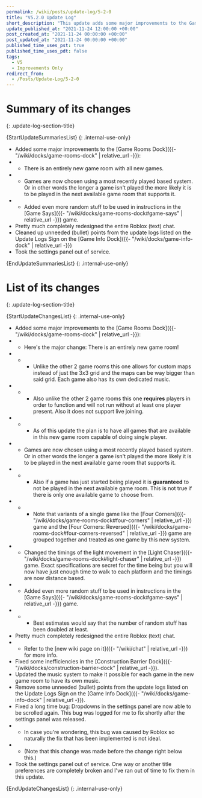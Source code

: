 ```yaml
---
permalink: /wiki/posts/update-log/5-2-0
title: "V5.2.0 Update Log"
short_description: "This update adds some major improvements to the Game Rooms Dock and redesigns the (text) chat used by the game."
update_published_at: "2021-11-24 12:00:00 +00:00"
post_created_at: "2021-11-24 00:00:00 +00:00"
post_updated_at: "2021-11-24 00:00:00 +00:00"
published_time_uses_pst: true
published_time_uses_pdt: false
tags:
  - V5
  - Improvements Only
redirect_from:
  - /Posts/Update-Log/5-2-0
---
```


# Summary of its changes
{: .update-log-section-title}

{StartUpdateSummariesList}
{: .internal-use-only}

* Added some major improvements to the [Game Rooms Dock]({{- "/wiki/docks/game-rooms-dock" | relative_url -}}):
* * There is an entirely new game room with all new games.
* * Games are now chosen using a most recently played based system. Or in other words the longer a game isn't played the more likely it is to be played in the next available game room that supports it.
* * Added even more random stuff to be used in instructions in the [Game Says]({{- "/wiki/docks/game-rooms-dock#game-says" | relative_url -}}) game.
* Pretty much completely redesigned the entire Roblox (text) chat.
* Cleaned up unneeded (bullet) points from the update logs listed on the Update Logs Sign on the [Game Info Dock]({{- "/wiki/docks/game-info-dock" | relative_url -}})
* Took the settings panel out of service.

{EndUpdateSummariesList}
{: .internal-use-only}

# List of its changes
{: .update-log-section-title}

{StartUpdateChangesList}
{: .internal-use-only}

* Added some major improvements to the [Game Rooms Dock]({{- "/wiki/docks/game-rooms-dock" | relative_url -}}):
* * Here's the major change: There is an entirely new game room!
* * * Unlike the other 2 game rooms this one allows for custom maps instead of just the 3x3 grid and the maps can be way bigger than said grid. Each game also has its own dedicated music.
* * * Also unlike the other 2 game rooms this one **requires** players in order to function and will not run without at least one player present. Also it does not support live joining.
* * * As of this update the plan is to have all games that are available in this new game room capable of doing single player.
* * Games are now chosen using a most recently played based system. Or in other words the longer a game isn't played the more likely it is to be played in the next available game room that supports it.
* * * Also if a game has just started being played it is **guaranteed** to not be played in the next available game room. This is not true if there is only one available game to choose from.
* * * Note that variants of a single game like the [Four Corners]({{- "/wiki/docks/game-rooms-dock#four-corners" | relative_url -}}) game and the [Four Corners: Reversed]({{- "/wiki/docks/game-rooms-dock#four-corners-reversed" | relative_url -}}) game are grouped together and treated as one game by this new system.
* * Changed the timings of the light movement in the [Light Chaser]({{- "/wiki/docks/game-rooms-dock#light-chaser" | relative_url -}}) game. Exact specifications are secret for the time being but you will now have just enough time to walk to each platform and the timings are now distance based.
* * Added even more random stuff to be used in instructions in the [Game Says]({{- "/wiki/docks/game-rooms-dock#game-says" | relative_url -}}) game.
* * * Best estimates would say that the number of random stuff has been doubled at least.
* Pretty much completely redesigned the entire Roblox (text) chat.
* * Refer to the [new wiki page on it]({{- "/wiki/chat" | relative_url -}}) for more info.
* Fixed some inefficiencies in the [Construction Barrier Dock]({{- "/wiki/docks/construction-barrier-dock" | relative_url -}}).
* Updated the music system to make it possible for each game in the new game room to have its own music.
* Remove some unneeded (bullet) points from the update logs listed on the Update Logs Sign on the [Game Info Dock]({{- "/wiki/docks/game-info-dock" | relative_url -}}).
* Fixed a long time bug: Dropdowns in the settings panel are now able to be scrolled again. This bug was logged for me to fix shortly after the settings panel was released.
* * In case you're wondering, this bug was caused by Roblox so naturally the fix that has been implemented is not ideal.
* * (Note that this change was made before the change right below this.)
* Took the settings panel out of service. One way or another title preferences are completely broken and I've ran out of time to fix them in this update.

{EndUpdateChangesList}
{: .internal-use-only}